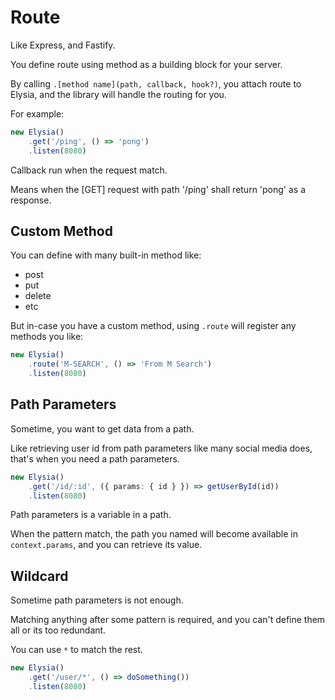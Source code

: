 # Route
Like Express, and Fastify.

You define route using method as a building block for your server.

By calling `.[method name](path, callback, hook?)`, you attach route to Elysia, and the library will handle the routing for you.

For example:
```typescript
new Elysia()
    .get('/ping', () => 'pong')
    .listen(8080)
```

Callback run when the request match.

Means when the [GET] request with path '/ping' shall return 'pong' as a response.

## Custom Method
You can define with many built-in method like:
- post
- put
- delete
- etc

But in-case you have a custom method, using `.route` will register any methods you like:
```typescript
new Elysia()
    .route('M-SEARCH', () => 'From M Search')
    .listen(8080)
```

## Path Parameters
Sometime, you want to get data from a path.

Like retrieving user id from path parameters like many social media does, that's when you need a path parameters.

```typescript
new Elysia()
    .get('/id/:id', ({ params: { id } }) => getUserById(id))
    .listen(8080)
```

Path parameters is a variable in a path.

When the pattern match, the path you named will become available in `context.params`, and you can retrieve its value.

## Wildcard
Sometime path parameters is not enough. 

Matching anything after some pattern is required, and you can't define them all or its too redundant.

You can use `*` to match the rest.
```typescript
new Elysia()
    .get('/user/*', () => doSomething())
    .listen(8080)
```
